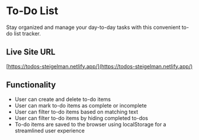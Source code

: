 # To-Do List

Stay organized and manage your day-to-day tasks with this convenient to-do list tracker.

## Live Site URL
[https://todos-steigelman.netlify.app/](https://todos-steigelman.netlify.app/)

## Functionality
* User can create and delete to-do items
* User can mark to-do items as complete or incomplete
* User can filter to-do items based on matching text
* User can filter to-do items by hiding completed to-dos
* To-do items are saved to the browser using localStorage for a streamlined user experience
